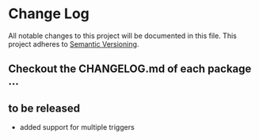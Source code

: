 # Change Log
All notable changes to this project will be documented in this file.
This project adheres to [Semantic Versioning](http://semver.org/).

## Checkout the CHANGELOG.md of each package …

## to be released

- added support for multiple triggers
